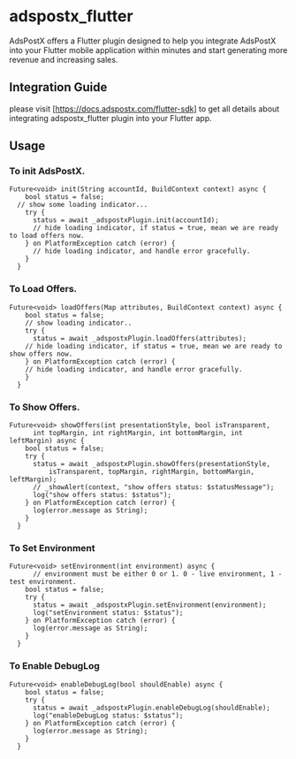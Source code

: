 # adspostx_flutter

AdsPostX offers a Flutter plugin designed to help you integrate AdsPostX into your Flutter mobile application within minutes and start generating more revenue and increasing sales.

## Integration Guide

please visit [https://docs.adspostx.com/flutter-sdk] to get all details about integrating adspostx_flutter plugin into your Flutter app.

## Usage

### To init AdsPostX.

```
Future<void> init(String accountId, BuildContext context) async {
    bool status = false;
  // show some loading indicator...
    try {
      status = await _adspostxPlugin.init(accountId);
      // hide loading indicator, if status = true, mean we are ready to load offers now.
    } on PlatformException catch (error) {
      // hide loading indicator, and handle error gracefully.
    }
  }
```

### To Load Offers.

```
Future<void> loadOffers(Map attributes, BuildContext context) async {
    bool status = false;
    // show loading indicator..
    try {
      status = await _adspostxPlugin.loadOffers(attributes);
    // hide loading indicator, if status = true, mean we are ready to show offers now.
    } on PlatformException catch (error) {
    // hide loading indicator, and handle error gracefully.
    }
  }

```

### To Show Offers.

```
Future<void> showOffers(int presentationStyle, bool isTransparent,
      int topMargin, int rightMargin, int bottomMargin, int leftMargin) async {
    bool status = false;
    try {
      status = await _adspostxPlugin.showOffers(presentationStyle,
          isTransparent, topMargin, rightMargin, bottomMargin, leftMargin);
      // _showAlert(context, "show offers status: $statusMessage");
      log("show offers status: $status");
    } on PlatformException catch (error) {
      log(error.message as String);
    }
  }
```

### To Set Environment

```
Future<void> setEnvironment(int environment) async {
      // environment must be either 0 or 1. 0 - live environment, 1 - test environment.
    bool status = false;
    try {
      status = await _adspostxPlugin.setEnvironment(environment);
      log("setEnvironment status: $status");
    } on PlatformException catch (error) {
      log(error.message as String);
    }
  }
```

### To Enable DebugLog

```
Future<void> enableDebugLog(bool shouldEnable) async {
    bool status = false;
    try {
      status = await _adspostxPlugin.enableDebugLog(shouldEnable);
      log("enableDebugLog status: $status");
    } on PlatformException catch (error) {
      log(error.message as String);
    }
  }
```
